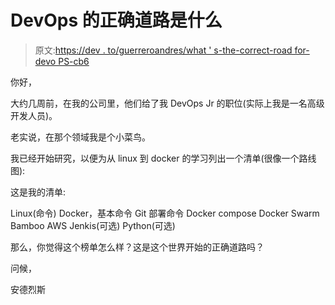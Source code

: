# DevOps 的正确道路是什么

> 原文:[https://dev . to/guerreroandres/what ' s-the-correct-road for-devo PS-cb6](https://dev.to/guerreroandres/what-is-the-correct-road-for-devops-cb6)

你好，

大约几周前，在我的公司里，他们给了我 DevOps Jr 的职位(实际上我是一名高级开发人员)。

老实说，在那个领域我是个小菜鸟。

我已经开始研究，以便为从 linux 到 docker 的学习列出一个清单(很像一个路线图):

这是我的清单:

Linux(命令)
Docker，基本命令
Git 部署命令
Docker compose
Docker Swarm
Bamboo
AWS
Jenkis(可选)
Python(可选)

那么，你觉得这个榜单怎么样？这是这个世界开始的正确道路吗？

问候，

安德烈斯